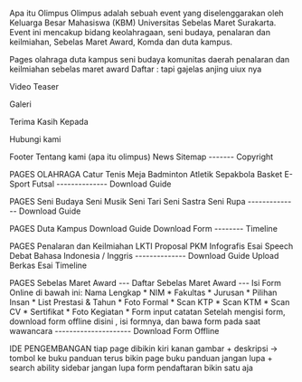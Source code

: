 Apa itu Olimpus
	Olimpus adalah sebuah event yang diselenggarakan oleh Keluarga Besar Mahasiswa (KBM) Universitas Sebelas Maret Surakarta. Event ini mencakup bidang keolahragaan, seni budaya, penalaran dan keilmiahan, Sebelas Maret Award, Komda dan duta kampus.
	
Pages
	olahraga
	duta kampus
	seni budaya
	komunitas daerah
	penalaran dan keilmiahan
	sebelas maret award
	Daftar : tapi gajelas anjing uiux nya	
	
Video Teaser

Galeri

Terima Kasih Kepada

Hubungi kami

Footer
	Tentang kami (apa itu olimpus)
	News
	Sitemap
	-------
	Copyright
	
	
PAGES OLAHRAGA
	Catur
	Tenis Meja
	Badminton
	Atletik
	Sepakbola
	Basket
	E-Sport
	Futsal
	--------------
	Download Guide
	
PAGES Seni Budaya
	Seni Musik
	Seni Tari
	Seni Sastra
	Seni Rupa
	--------------
	Download Guide
	
PAGES Duta Kampus
	Download Guide
	Download Form
	--------
	Timeline
	
PAGES Penalaran dan Keilmiahan
	LKTI
	Proposal PKM
	Infografis
	Esai
	Speech
	Debat Bahasa Indonesia / Inggris
	--------------
	Download Guide
	Upload Berkas Esai
	Timeline
	
PAGES Sebelas Maret Award
	--- Daftar Sebelas Maret Award ---
	Isi Form Online di bawah ini:
		Nama Lengkap *
		NIM *
		Fakultas *
		Jurusan *
		Pilihan Insan *
		List Prestasi & Tahun *
		Foto Formal *
		Scan KTP *
		Scan KTM *
		Scan CV *
		Sertifikat *
		Foto Kegiatan *
		Form input catatan
	Setelah mengisi form, download form offline disini , isi formnya, dan bawa form pada saat wawancara
	---------------------
	Download Form Offline

IDE PENGEMBANGAN
	tiap page dibikin kiri kanan gambar + deskripsi -> tombol ke buku panduan
	terus bikin page buku panduan jangan lupa + search ability
	sidebar jangan lupa
	form pendaftaran bikin satu aja